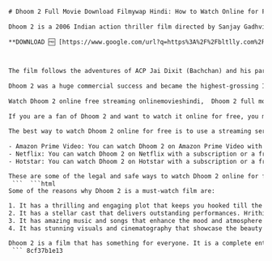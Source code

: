 ```html 
# Dhoom 2 Full Movie Download Filmywap Hindi: How to Watch Online for Free
 
Dhoom 2 is a 2006 Indian action thriller film directed by Sanjay Gadhvi and produced by Aditya Chopra and Yash Chopra. It is the second installment in the Dhoom series and a sequel to the 2004 film Dhoom. The film stars Hrithik Roshan, Abhishek Bachchan, Aishwarya Rai, Uday Chopra and Bipasha Basu in the lead roles.
 
**DOWNLOAD 🆓 [https://www.google.com/url?q=https%3A%2F%2Fbltlly.com%2F2uIvmd&sa=D&sntz=1&usg=AOvVaw0ktKjEDvaOgCnCg9eYHMti](https://www.google.com/url?q=https%3A%2F%2Fbltlly.com%2F2uIvmd&sa=D&sntz=1&usg=AOvVaw0ktKjEDvaOgCnCg9eYHMti)**


 
The film follows the adventures of ACP Jai Dixit (Bachchan) and his partner Ali (Uday Chopra) as they pursue a master thief known as "Mr. A" (Roshan) who steals priceless artifacts from around the world. Along the way, they encounter Sunehri (Rai), a beautiful and mysterious woman who works for Mr. A.
 
Dhoom 2 was a huge commercial success and became the highest-grossing Indian film of 2006. It also received positive reviews from critics and audiences alike, who praised the film's action sequences, cinematography, music and performances. The film won several awards, including four Filmfare Awards and two IIFA Awards.
 
Watch Dhoom 2 online free streaming onlinemovieshindi,  Dhoom 2 full movie HD download Google Play Movies,  Dhoom 2 Hindi dubbed watch online Amazon Prime Video,  Dhoom 2 movie download in 720p filmyzilla,  Dhoom 2 Hrithik Roshan Aishwarya Rai action thriller,  Dhoom 2 full movie watch online YouTube,  Dhoom 2 movie download filmywap 480p,  Dhoom 2 Abhishek Bachchan Uday Chopra crime drama,  Dhoom 2 full movie online with English subtitles,  Dhoom 2 movie download in HD quality moviespyhd,  Dhoom 2 full movie free download mp4,  Dhoom 2 movie online streaming justwatch,  Dhoom 2 movie download in Hindi filmywap,  Dhoom 2 Bipasha Basu Rimi Sen mystery romance,  Dhoom 2 full movie online watch dailymotion,  Dhoom 2 movie download link telegram,  Dhoom 2 movie online watch free hdpopcorns,  Dhoom 2 Sanjay Gadhvi director Yash Raj Films,  Dhoom 2 full movie online watch hotstar,  Dhoom 2 movie download torrent magnet,  Dhoom 2 full movie watch online moviesflix,  Dhoom 2 movie online free download worldfree4u,  Dhoom 2 Pritam music composer hit songs,  Dhoom 2 full movie online watch Netflix,  Dhoom 2 movie download pagalmovies,  Dhoom 2 full movie watch online filmywap.com,  Dhoom 2 movie online free streaming einthusan,  Dhoom 2 Vishal Dadlani Shekhar Ravjiani singers,  Dhoom 2 full movie online watch Apple TV,  Dhoom 2 movie download khatrimaza
 
If you are a fan of Dhoom 2 and want to watch it online for free, you might be tempted to search for "dhoom 2 full movie download filmywap hindi" on Google or other search engines. However, this is not a safe or legal way to watch the film, as you might end up downloading malware or viruses on your device, or violating the copyright laws.
 
The best way to watch Dhoom 2 online for free is to use a streaming service that offers the film legally and securely. Some of the streaming platforms that have Dhoom 2 in their library are:
 
- Amazon Prime Video: You can watch Dhoom 2 on Amazon Prime Video with a subscription or a free trial. The film is available in HD quality and with subtitles in multiple languages.
- Netflix: You can watch Dhoom 2 on Netflix with a subscription or a free trial. The film is available in HD quality and with subtitles in multiple languages.
- Hotstar: You can watch Dhoom 2 on Hotstar with a subscription or a free trial. The film is available in HD quality and with subtitles in multiple languages.

These are some of the legal and safe ways to watch Dhoom 2 online for free. So, what are you waiting for? Grab your popcorn and enjoy this action-packed film!
 ```  ```html 
Some of the reasons why Dhoom 2 is a must-watch film are:

1. It has a thrilling and engaging plot that keeps you hooked till the end. The film has a perfect balance of action, comedy, romance and drama.
2. It has a stellar cast that delivers outstanding performances. Hrithik Roshan steals the show as the charismatic and cunning Mr. A, who can change his appearance and identity at will. Abhishek Bachchan and Uday Chopra are the perfect foil for him as the witty and loyal cops. Aishwarya Rai and Bipasha Basu add glamour and charm to the film as the seductive and smart women.
3. It has amazing music and songs that enhance the mood and atmosphere of the film. The film's soundtrack was composed by Pritam and features some of the most popular songs of the year, such as "Dhoom Again", "Crazy Kiya Re", "Dil Laga Na" and "Touch Me". The songs are catchy, energetic and fun to listen to.
4. It has stunning visuals and cinematography that showcase the beauty and diversity of the locations where the film was shot. The film was filmed in various countries, such as India, Brazil, South Africa and Namibia. The film's director Sanjay Gadhvi used innovative techniques and angles to capture the action scenes and the scenic landscapes.

Dhoom 2 is a film that has something for everyone. It is a complete entertainer that will make you laugh, cry, cheer and applaud. It is a film that you can watch over and over again without getting bored. It is a film that deserves to be in your watchlist.
 ``` 8cf37b1e13
 
